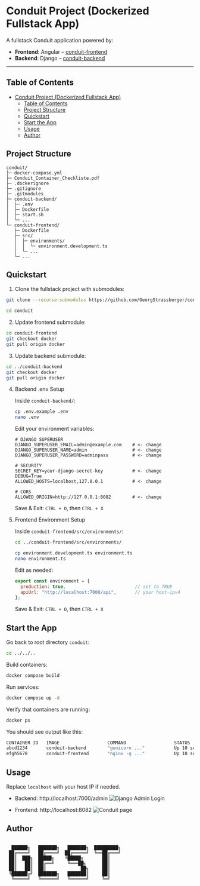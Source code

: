# Conduit Project (Dockerized Fullstack App)

A fullstack Conduit application powered by:
- **Frontend**: Angular – [conduit-frontend](https://github.com/Developer-Akademie-GmbH/conduit-frontend.git)
- **Backend**: Django – [conduit-backend](https://github.com/Developer-Akademie-GmbH/conduit-backend.git)

---

## Table of Contents

- [Conduit Project (Dockerized Fullstack App)](#conduit-project-dockerized-fullstack-app)
  - [Table of Contents](#table-of-contents)
  - [Project Structure](#project-structure)
  - [Quickstart](#quickstart)
  - [Start the App](#start-the-app)
  - [Usage](#usage)
  - [Author](#author)


## Project Structure

```text
conduit/						
├─ docker-compose.yml     
├─ Conduit_Container_Checkliste.pdf  
├─ .dockerignore 
├─ .gitignore 
├─ .gitmodules
├─ conduit-backend/       	
│  ├─ .env           	     
│  ├─ Dockerfile			
│  ├─ start.sh				
│  └─ ...					
└─ conduit-frontend/      	
   ├─ Dockerfile		
   ├─ src/   
   │  ├─ environments/   
   │  │  └─ environment.development.ts
   │  └─ ...
   └─ ...					

```

## Quickstart

1. Clone the fullstack project with submodules:

```bash
git clone --recurse-submodules https://github.com/GeorgStrassberger/conduit.git
```
```bash
cd conduit
```

2. Update frontend submodule:
```bash
cd conduit-frontend
git checkout docker
git pull origin docker
```

3. Update backend submodule:
```bash
cd ../conduit-backend
git checkout docker
git pull origin docker
```

4. Backend .env Setup

    Inside `conduit-backend/`:

    ```bash
    cp .env.example .env
    nano .env
    ```

    Edit your environment variables:

    ```text
    # DJANGO SUPERUSER
    DJANGO_SUPERUSER_EMAIL=admin@example.com    # <- change
    DJANGO_SUPERUSER_NAME=admin                 # <- change
    DJANGO_SUPERUSER_PASSWORD=adminpass         # <- change

    # SECURITY
    SECRET_KEY=your-django-secret-key           # <- change
    DEBUG=True
    ALLOWED_HOSTS=localhost,127.0.0.1           # <- change

    # CORS
    ALLOWED_ORIGIN=http://127.0.0.1:8082        # <- change
    ```
    Save & Exit: `CTRL + O`, then `CTRL + X`

5. Frontend Environment Setup

    Inside `conduit-frontend/src/environments/`:
    
    ```bash
    cd ../conduit-frontend/src/environments/
    ```

    ```bash
    cp environment.development.ts environment.ts
    nano environment.ts
    ```

    Edit as needed:

    ```javascript
    export const environment = {
      production: true,                          // set to TRUE
      apiUrl: "http://localhost:7000/api",       // your host-ipv4
    };
    ```
    Save & Exit: `CTRL + O`, then `CTRL + X`

## Start the App

Go back to root directory `conduit`:
```bash
cd ../../..
```

Build containers:
```bash
docker compose build
```

Run services:
```bash
docker compose up -d
```

Verify that containers are running:
```bash
docker ps
```

You should see output like this:
```bash
CONTAINER ID   IMAGE                  COMMAND                  STATUS         PORTS
abcd1234       conduit-backend        "gunicorn ..."           Up 10 seconds  0.0.0.0:7000->7000/tcp
efgh5678       conduit-frontend       "nginx -g ..."           Up 10 seconds  0.0.0.0:8082->80/tcp
```

## Usage

Replace `localhost` with your host IP if needed.

- Backend: http://localhost:7000/admin
![Django Admin Login](./conduit-backend/django_administration.png)

- Frontend: http://localhost:8082
![Conduit page](./conduit-frontend/conduit_page.png)


## Author

```text

  ██████╗   ███████╗   ███████╗  █████████╗
 ██╔════╝   ██╔════╝  ██╔═════╝  ╚══██╔═══╝
 ██║  ███╗  █████╗    ╚█████╗       ██║
 ██║   ██║  ██╔══╝     ╚═══██╗      ██║
 ██║   ██║  ██║             ██╗     ██║
 ╚██████╔╝  ███████╗   ███████║     ██║
  ╚═════╝   ╚══════╝   ╚══════╝     ╚═╝

```

